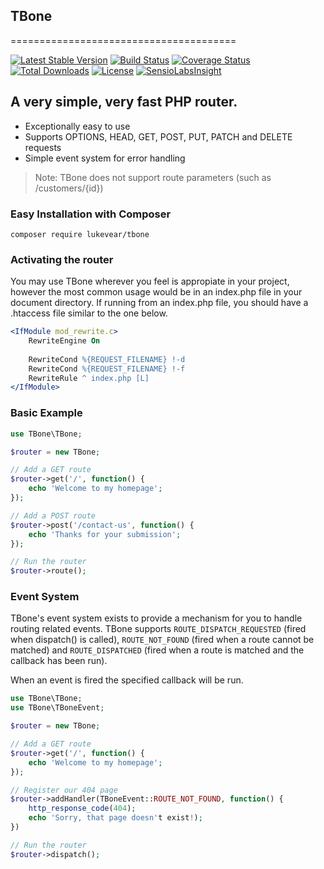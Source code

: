 ## TBone
=======================================

[![Latest Stable Version](https://poser.pugx.org/lukevear/tbone/v/stable)](https://packagist.org/packages/lukevear/tbone)
[![Build Status](https://travis-ci.org/lukevear/tbone.svg)](https://travis-ci.org/lukevear/tbone)
[![Coverage Status](https://coveralls.io/repos/lukevear/tbone/badge.svg?branch=master&service=github)](https://coveralls.io/github/lukevear/tbone?branch=master)
[![Total Downloads](https://poser.pugx.org/lukevear/tbone/downloads)](https://packagist.org/packages/lukevear/tbone) [![License](https://poser.pugx.org/lukevear/tbone/license)](https://packagist.org/packages/lukevear/tbone)
[![SensioLabsInsight](https://insight.sensiolabs.com/projects/d31e8152-8f65-4b98-8521-6823077a079d/mini.png)](https://insight.sensiolabs.com/projects/d31e8152-8f65-4b98-8521-6823077a079d)

## A very simple, very fast PHP router.

 * Exceptionally easy to use
 * Supports OPTIONS, HEAD, GET, POST, PUT, PATCH and DELETE requests
 * Simple event system for error handling

> Note: TBone does not support route parameters (such as /customers/{id})

### Easy Installation with Composer

```
composer require lukevear/tbone
```

### Activating the router
You may use TBone wherever you feel is appropiate in your project, however the most common usage would be in an index.php file in your document directory. If running from an index.php file, you should have a .htaccess file similar to the one below.

```apache
<IfModule mod_rewrite.c>
    RewriteEngine On
    
    RewriteCond %{REQUEST_FILENAME} !-d
    RewriteCond %{REQUEST_FILENAME} !-f
    RewriteRule ^ index.php [L]
</IfModule>
```

### Basic Example
 
~~~PHP
use TBone\TBone;

$router = new TBone;

// Add a GET route
$router->get('/', function() {
    echo 'Welcome to my homepage';
});

// Add a POST route
$router->post('/contact-us', function() {
    echo 'Thanks for your submission';
});

// Run the router
$router->route();
~~~

### Event System
TBone's event system exists to provide a mechanism for you to handle routing related events. TBone supports `ROUTE_DISPATCH_REQUESTED` (fired when dispatch() is called), `ROUTE_NOT_FOUND` (fired when a route cannot be matched) and `ROUTE_DISPATCHED` (fired when a route is matched and the callback has been run).

When an event is fired the specified callback will be run.

~~~PHP
use TBone\TBone;
use TBone\TBoneEvent;

$router = new TBone;

// Add a GET route
$router->get('/', function() {
    echo 'Welcome to my homepage';
});

// Register our 404 page
$router->addHandler(TBoneEvent::ROUTE_NOT_FOUND, function() {
    http_response_code(404);
    echo 'Sorry, that page doesn't exist!);
})

// Run the router
$router->dispatch();
~~~
